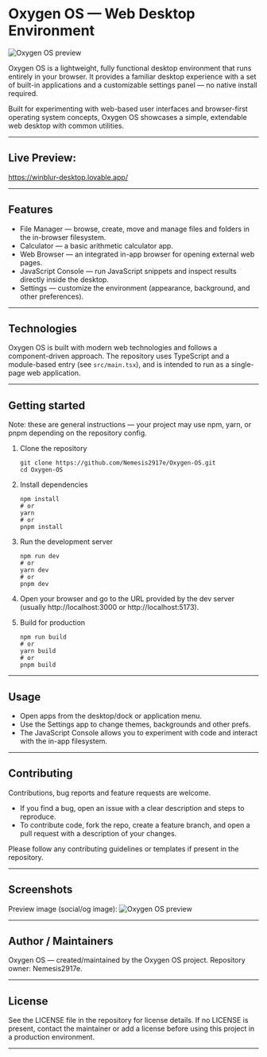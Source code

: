 # Oxygen OS — Web Desktop Environment

![Oxygen OS preview](https://storage.googleapis.com/gpt-engineer-file-uploads/0dzo8X4MleM7J7EgLJREe3vPEYe2/social-images/social-1761293818463-1000173508.jpg)

Oxygen OS is a lightweight, fully functional desktop environment that runs entirely in your browser. It provides a familiar desktop experience with a set of built-in applications and a customizable settings panel — no native install required.

Built for experimenting with web-based user interfaces and browser-first operating system concepts, Oxygen OS showcases a simple, extendable web desktop with common utilities.

---

## Live Preview:
https://winblur-desktop.lovable.app/

--- 

## Features

- File Manager — browse, create, move and manage files and folders in the in-browser filesystem.
- Calculator — a basic arithmetic calculator app.
- Web Browser — an integrated in-app browser for opening external web pages.
- JavaScript Console — run JavaScript snippets and inspect results directly inside the desktop.
- Settings — customize the environment (appearance, background, and other preferences).

---

## Technologies

Oxygen OS is built with modern web technologies and follows a component-driven approach. The repository uses TypeScript and a module-based entry (see `src/main.tsx`), and is intended to run as a single-page web application.

---

## Getting started

Note: these are general instructions — your project may use npm, yarn, or pnpm depending on the repository config.

1. Clone the repository
   ```
   git clone https://github.com/Nemesis2917e/Oxygen-OS.git
   cd Oxygen-OS
   ```

2. Install dependencies
   ```
   npm install
   # or
   yarn
   # or
   pnpm install
   ```

3. Run the development server
   ```
   npm run dev
   # or
   yarn dev
   # or
   pnpm dev
   ```

4. Open your browser and go to the URL provided by the dev server (usually http://localhost:3000 or http://localhost:5173).

5. Build for production
   ```
   npm run build
   # or
   yarn build
   # or
   pnpm build
   ```

---

## Usage

- Open apps from the desktop/dock or application menu.
- Use the Settings app to change themes, backgrounds and other prefs.
- The JavaScript Console allows you to experiment with code and interact with the in-app filesystem.

---

## Contributing

Contributions, bug reports and feature requests are welcome.

- If you find a bug, open an issue with a clear description and steps to reproduce.
- To contribute code, fork the repo, create a feature branch, and open a pull request with a description of your changes.

Please follow any contributing guidelines or templates if present in the repository.

---

## Screenshots

Preview image (social/og image):
![Oxygen OS preview](https://storage.googleapis.com/gpt-engineer-file-uploads/0dzo8X4MleM7J7EgLJREe3vPEYe2/social-images/social-1761293818463-1000173508.jpg)

---

## Author / Maintainers

Oxygen OS — created/maintained by the Oxygen OS project. Repository owner: Nemesis2917e.

---

## License

See the LICENSE file in the repository for license details. If no LICENSE is present, contact the maintainer or add a license before using this project in a production environment.

---
```
